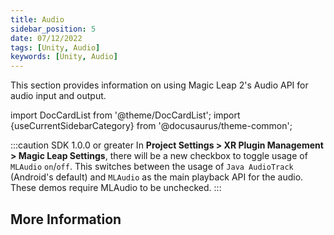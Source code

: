 ```yaml
---
title: Audio
sidebar_position: 5
date: 07/12/2022
tags: [Unity, Audio]
keywords: [Unity, Audio]
---
```


This section provides information on using Magic Leap 2's Audio API for audio input and output.

import DocCardList from '@theme/DocCardList';
import {useCurrentSidebarCategory} from '@docusaurus/theme-common';

:::caution SDK 1.0.0 or greater
In **Project Settings > XR Plugin Management > Magic Leap Settings**, there will be a new checkbox to toggle usage of `MLAudio` `on`/`off`. This switches between the usage of `Java AudioTrack` (Android's default) and `MLAudio` as the main playback API for the audio. These demos require MLAudio to be unchecked.
:::

## More Information

<DocCardList items={useCurrentSidebarCategory().items}/>